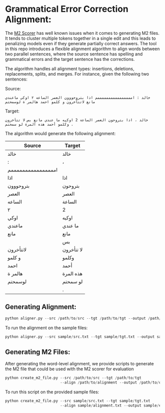 # Grammatical Error Correction Alignment:
The [M2 Scorer](https://github.com/nusnlp/m2scorer) has well known issues when it comes to generating M2 files. It tends to cluster multiple tokens together in a single edit and this leads to penalizing models even if they generate partially correct answers. The tool in this repo introduces a flexible alignment algorithm to align words between two parallel sentences, where the source sentence has spelling and grammatical errors and the target sentence has the corrections.

The algorithm handles all alignment types: insertions, deletions, replacements, splits, and merges. For instance, given the following two sentences:

Source:
```
خالد : اممممممممممممممممم اذا بتروحووون العصر الساعه ٢ اوكي ماعندي مانع لاتتأخرون و كلمو احمد هالمر ة لوسمحتم
```

Target:
```
خالد ، اذا بتروحون العصر الساعة 2 اوكيه ما عندي مانع بس لا تتأخرون وكلمو أحمد هذه المرة لو سمحتم .
```

The algorithm would generate the following alignment:

|Source|Target|
|--------------------|----------------------------|
|خالد | خالد |
| : |  ،|
| اممممممممممممممممم| |
|اذا | اذا |
|بتروحووون | بتروحون |
|العصر | العصر |
|الساعه | الساعة |
| ٢ | 2 |
| اوكي  | اوكيه |
|ماعندي | ما عندي |
|مانع | مانع |
| | بس |
|لاتتأخرون | لا تتأخرون |
| و كلمو | وكلمو |
|احمد | أحمد |
| هالمر ة | هذه المرة |
| لوسمحتم | لو سمحتم |
| | . |

## Generating Alignment:

```python
python aligner.py --src /path/to/src --tgt /path/to/tgt --output /path/to/output
```

To run the alignment on the sample files:

```python
python aligner.py --src sample/src.txt --tgt sample/tgt.txt --output sample/alignment.txt
```

## Generating M2 Files:

After generating the word-level alignment, we provide scripts to generate the M2 file that could be used with the M2 scorer for evaluation

```python 
python create_m2_file.py --src /path/to/src --tgt /path/to/tgt 
                         --align /path/to/alignment --output /path/to/output
```

To run this script on the provided sample files:

```python
python create_m2_file.py --src sample/src.txt --tgt sample/tgt.txt 
                         --align sample/alignment.txt --output sample/edits.m2
```


